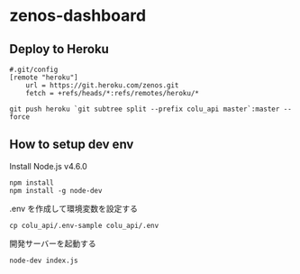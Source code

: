 # zenos-dashboard

## Deploy to Heroku

```
#.git/config
[remote "heroku"]
	url = https://git.heroku.com/zenos.git
	fetch = +refs/heads/*:refs/remotes/heroku/*
```

```
git push heroku `git subtree split --prefix colu_api master`:master --force
```

## How to setup dev env

Install Node.js v4.6.0

```
npm install
npm install -g node-dev
```

.env を作成して環境変数を設定する

```
cp colu_api/.env-sample colu_api/.env
```

開発サーバーを起動する

```
node-dev index.js
```

